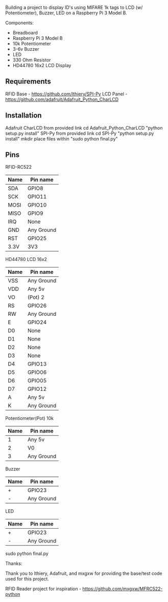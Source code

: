 Building a project to display ID's using MIFARE 1k tags to LCD (w/ Potentiometer), Buzzer, LED on a Raspberry Pi 3 Model B.

Components:

- Breadboard
- Raspberry Pi 3 Model B
- 10k Potentiometer
- 3-6v Buzzer
- LED
- 330 Ohm Resistor
- HD44780 16x2 LCD Display

## Requirements

RFID Base - https://github.com/lthiery/SPI-Py
LCD Panel - https://github.com/adafruit/Adafruit_Python_CharLCD

## Installation

Adafruit CharLCD from provided link
cd Adafruit_Python_CharLCD
"python setup.py install"
SPI-Py from provided link
cd SPI-Py
"python setup.py install"
mkdir <folder>
place files within <folder>
"sudo python final.py"

## Pins

RFID-RC522

| Name | Pin name   |
|------|------------|
| SDA  | GPIO8      |
| SCK  | GPIO11     |
| MOSI | GPIO10     |
| MISO | GPIO9      |
| IRQ  | None       |
| GND  | Any Ground |
| RST  | GPIO25     |
| 3.3V | 3V3        |


HD44780 LCD 16x2

| Name | Pin name   |
|------|------------|
| VSS  | Any Ground |
| VDD  | Any 5v     |
| VO   | (Pot) 2    |
| RS   | GPIO26     |
| RW   | Any Ground |
| E    | GPIO24     |
| D0   | None       |
| D1   | None       |
| D2   | None       |
| D3   | None       |
| D4   | GPIO13     |
| D5   | GPIO06     |
| D6   | GPIO05     |
| D7   | GPIO12     |
| A    | Any 5v     |
| K    | Any Ground |

Potentiometer(Pot) 10k

| Name | Pin name   |
|------|------------|
| 1    | Any 5v     |
| 2    | V0         |
| 3    | Any Ground |

Buzzer 

| Name | Pin name   |
|------|------------|
| +    | GPIO23     |
| -    | Any Ground |

LED

| Name | Pin name   |
|------|------------|
| +    | GPIO23     |
| -    | Any Ground | - with 330 Ohm Resistor

sudo python final.py

Thanks:

Thank you to lthiery, Adafruit, and mxgxw for providing the base/test code used for this project.

RFID Reader project for inspiration - https://github.com/mxgxw/MFRC522-python
